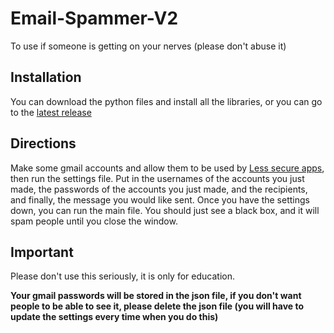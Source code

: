 # Email-Spammer-V2

To use if someone is getting on your nerves (please don't abuse it)

## Installation

You can download the python files and install all the libraries, or you can go to the [latest release](https://github.com/ohgodmanyo/Email-Spammer-V2/releases/tag/v0.0.1)

## Directions

Make some gmail accounts and allow them to be used by [Less secure apps](https://myaccount.google.com/lesssecureapps), then run the settings file. Put in the usernames of the accounts you just made, the passwords of the accounts you just made, and the recipients, and finally, the message you would like sent. Once you have the settings down, you can run the main file. You should just see a black box, and it will spam people until you close the window.

## **Important**

Please don't use this seriously, it is only for education.

**Your gmail passwords will be stored in the json file, if you don't want people to be able to see it, please delete the json file (you will have to update the settings every time when you do this)**

